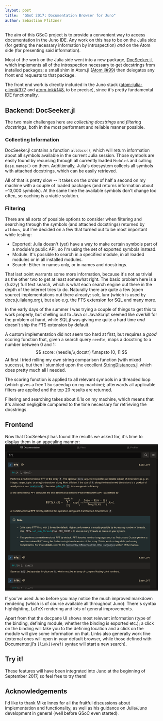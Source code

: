 ```yaml
---
layout: post
title:  "GSoC 2017: Documentation Browser for Juno"
author: Sebastian Pfitzner
---
```


<script src="https://cdnjs.cloudflare.com/ajax/libs/mathjax/2.7.1/MathJax.js?config=TeX-AMS_HTML"></script>

<script type="text/x-mathjax-config">
MathJax.Hub.Config({
tex2jax: {
inlineMath: [ ['$','$'], ["\\(","\\)"] ],
displayMath: [ ['$$','$$'], ["\\[","\\]"] ],
processEscapes: true,
processEnvironments: true
},
// Center justify equations in code and markdown cells. Elsewhere
// we use CSS to left justify single line equations in code cells.
displayAlign: 'center',
"HTML-CSS": {
styles: {'.MathJax_Display': {"margin": 0}},
linebreaks: { automatic: true }
}
});
</script>

The aim of this GSoC project is to provide a convenient way to access documentation in the
Juno IDE. Any work on this has to be on the Julia side (for getting the necessary
information by introspection) *and* on the Atom side (for presenting said information).

Most of the work on the Julia side went into a new package, [DocSeeker.jl](https://github.com/pfitzseb/DocSeeker.jl),
which implements all of the introspection necessary to get docstrings from installed packages;
a small shim in Atom.jl ([Atom.jl#99](https://github.com/JunoLab/Atom.jl/pull/99)) then
delegates any front end requests to that package.

The front end work is directly included in the Juno stack ([atom-julia-client#377](https://github.com/JunoLab/atom-julia-client/pull/377)
and [atom-ink#148](https://github.com/JunoLab/atom-ink/pull/148), to be precise), since it's pretty
fundamental IDE functionality.

## Backend: DocSeeker.jl
The two main challenges here are *collecting docstrings* and *filtering docstrings*, both in
the most performant and reliable manner possible.

### Collecting Information
DocSeeker.jl contains a function `alldocs()`, which will return information about all
symbols available in the current Julia session. Those symbols are easily found by recursing
through all currently loaded `Module`s and calling `Base.names()` on them. Additionally,
Julia's docsystem collects all symbols with attached docstrings, which can be easily retrieved.

All of that is pretty slow -- it takes on the order of half a second on my machine with a
couple of loaded packages (and returns information about ~13,000 symbols). At the same time
the available symbols don't change too often, so caching is a viable solution.

### Filtering
There are all sorts of possible options to consider when filtering and searching through the
symbols (and attached docstrings) returned by `alldocs`, but I've decided on a few that
turned out to be most important while testing:

  - Exported: Julia doesn't (yet) have a way to make certain symbols part of a module's
    public API, so I'm using the set of exported symbols instead.
  - Module: It's possible to search in a specified module, in all loaded modules or in all
    installed modules.
  - Search: Either in names only, or in names and docstrings.

That last point warrants some more information, because it's not as trivial as the other two
to get at least somewhat right. The basic problem here is a (fuzzy) full text search, which
is what each search engine out there in the depth of the internet tries to do. Naturally
there are quite a few (open source) implementations out there already: solr, lunr (which is
used by [docs.julialang.org](https://docs.julialang.org)), but also e.g. the FTS extension
for SQL and many more.

In the early days of the summer I was trying a couple of things to get this to work properly,
but shelling out to Java or JavaScript seemed like overkill for the problem at hand, while
SQL.jl was giving me quite a hard time *and* doesn't ship the FTS extension by default.

A custom implementation did not seem too hard at first, but requires a *good* scoring function
that, given a search query `needle`, maps a docstring to a number between 0 and 1:
$$
score: (needle,\\,docstr) \\mapsto [0, 1]
$$
At first I tried rolling my own string comparison function (with mixed success), but then I
stumbled upon the excellent [StringDistances.jl](https://github.com/matthieugomez/StringDistances.jl)
which does pretty much all I needed.

The scoring function is applied to all relevant symbols in a threaded loop (which gives a
free 1.5x speedup on my machine); afterwards all applicable filters are applied and the top
20 results are returned.

Filtering and searching takes about 0.1s on my machine, which means that it's almost negligible
compared to the time necessary for retrieving the docstrings.

## Frontend
Now that DocSeeker.jl has found the results we asked for, it's time to display them in an
appealing manner:
![search](/images/blog/2017-08-28-gsoc-docs-in-juno/search.png)

If you've used Juno before you may notice the much improved markdown rendering (which is of
course available all throughout Juno): There's syntax highlighting, LaTeX rendering and lots
of general improvements.

Apart from that the docpane UI shows most relevant information (type of the binding, defining
module, whether the binding is exported etc.); a click on the binding will take you to the
defining location and a click on the module will give some information on that. Links also
generally work fine (external ones will open in your default browser, while those defined with
Documenter.jl's `[link](@ref)` syntax will start a new search).

## Try it!
These features will have been integrated into Juno at the beginning of September 2017, so feel
free to try them!

## Acknowledgements
I'd like to thank Mike Innes for all the fruitful discussions about implementation and
functionality, as well as his guidance on Julia/Juno development in general (well before
GSoC even started).
